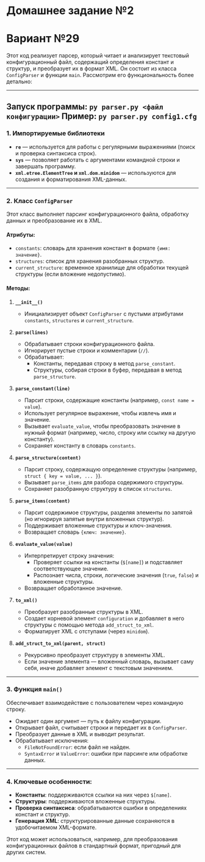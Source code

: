 # Домашнее задание №2
# Вариант №29

Этот код реализует парсер, который читает и анализирует текстовый конфигурационный файл, содержащий определения констант и структур, и преобразует их в формат XML. Он состоит из класса `ConfigParser` и функции `main`. Рассмотрим его функциональность более детально:

---

Запуск программы:
**`py parser.py <файл конфигурации>`**
Пример: **`py parser.py config1.cfg`**
---

### 1. **Импортируемые библиотеки**
- **`re`** — используется для работы с регулярными выражениями (поиск и проверка синтаксиса строк).
- **`sys`** — позволяет работать с аргументами командной строки и завершать программу.
- **`xml.etree.ElementTree` и `xml.dom.minidom`** — используются для создания и форматирования XML-данных.

---

### 2. **Класс `ConfigParser`**
Этот класс выполняет парсинг конфигурационного файла, обработку данных и преобразование их в XML.

#### **Атрибуты:**
- `constants`: словарь для хранения констант в формате `{имя: значение}`.
- `structures`: список для хранения разобранных структур.
- `current_structure`: временное хранилище для обработки текущей структуры (если вложение недопустимо).

#### **Методы:**
1. **`__init__()`**
   - Инициализирует объект `ConfigParser` с пустыми атрибутами `constants`, `structures` и `current_structure`.

2. **`parse(lines)`**
   - Обрабатывает строки конфигурационного файла.
   - Игнорирует пустые строки и комментарии (`//`).
   - Обрабатывает:
     - Константы, передавая строку в метод `parse_constant`.
     - Структуры, собирая строки в буфер, передавая в метод `parse_structure`.

3. **`parse_constant(line)`**
   - Парсит строки, содержащие константы (например, `const name = value`).
   - Использует регулярное выражение, чтобы извлечь имя и значение.
   - Вызывает `evaluate_value`, чтобы преобразовать значение в нужный формат (например, число, строку или ссылку на другую константу).
   - Сохраняет константу в словарь `constants`.

4. **`parse_structure(content)`**
   - Парсит строку, содержащую определение структуры (например, `struct { key = value, ... }`).
   - Вызывает `parse_items` для разбора содержимого структуры.
   - Сохраняет разобранную структуру в список `structures`.

5. **`parse_items(content)`**
   - Парсит содержимое структуры, разделяя элементы по запятой (но игнорируя запятые внутри вложенных структур).
   - Поддерживает вложенные структуры и ключ-значения.
   - Возвращает словарь `{ключ: значение}`.

6. **`evaluate_value(value)`**
   - Интерпретирует строку значения:
     - Проверяет ссылки на константы (`$[name]`) и подставляет соответствующее значение.
     - Распознает числа, строки, логические значения (`true`, `false`) и вложенные структуры.
   - Возвращает обработанное значение.

7. **`to_xml()`**
   - Преобразует разобранные структуры в XML.
   - Создает корневой элемент `configuration` и добавляет в него структуры с помощью метода `add_struct_to_xml`.
   - Форматирует XML с отступами (через `minidom`).

8. **`add_struct_to_xml(parent, struct)`**
   - Рекурсивно преобразует структуру в элементы XML.
   - Если значение элемента — вложенный словарь, вызывает саму себя, иначе добавляет элемент с текстовым значением.

---

### 3. **Функция `main()`**
Обеспечивает взаимодействие с пользователем через командную строку.
- Ожидает один аргумент — путь к файлу конфигурации.
- Открывает файл, считывает строки и передает их в `ConfigParser`.
- Преобразует данные в XML и выводит результат.
- Обрабатывает исключения:
  - `FileNotFoundError`: если файл не найден.
  - `SyntaxError` и `ValueError`: ошибки при парсинге или обработке данных.

---

### 4. **Ключевые особенности:**
- **Константы**: поддерживаются ссылки на них через `$[name]`.
- **Структуры**: поддерживаются вложенные структуры.
- **Проверка синтаксиса**: обрабатываются ошибки в определениях констант и структур.
- **Генерация XML**: структурированные данные сохраняются в удобочитаемом XML-формате. 

Этот код может использоваться, например, для преобразования конфигурационных файлов в стандартный формат, пригодный для других систем.
